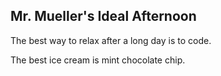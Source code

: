 ## Mr. Mueller's Ideal Afternoon

The best way to relax after a long day is to code.

The best ice cream is mint chocolate chip.